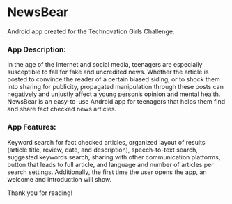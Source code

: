 # NewsBear
Android app created for the Technovation Girls Challenge.

### **App Description:** 
In the age of the Internet and social media, teenagers are especially susceptible to fall for fake and uncredited news. Whether the article is posted to convince the reader of a certain biased siding, or to shock them into sharing for publicity, propagated manipulation through these posts can negatively and unjustly affect a young person’s opinion and mental health. NewsBear is an easy-to-use Android app for teenagers that helps them find and share fact checked news articles.

### **App Features:** 
Keyword search for fact checked articles, organized layout of results (article title, review, date, and description), speech-to-text search, suggested keywords search, sharing with other communication platforms, button that leads to full article, and language and number of articles per search settings. Additionally, the first time the user opens the app, an welcome and introduction will show.

Thank you for reading!
